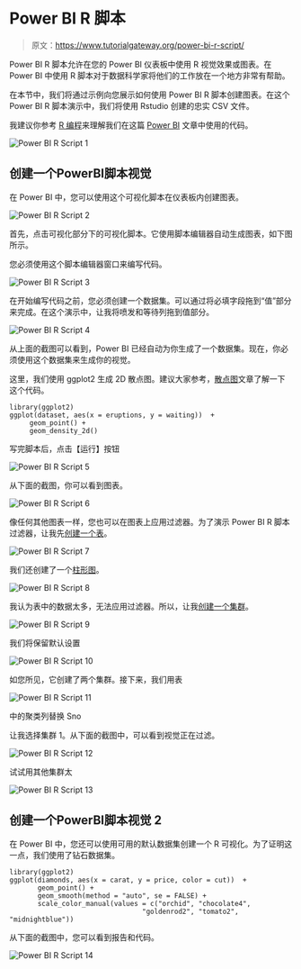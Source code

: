 # Power BI R 脚本

> 原文：<https://www.tutorialgateway.org/power-bi-r-script/>

Power BI R 脚本允许在您的 Power BI 仪表板中使用 R 视觉效果或图表。在 Power BI 中使用 R 脚本对于数据科学家将他们的工作放在一个地方非常有帮助。

在本节中，我们将通过示例向您展示如何使用 Power BI R 脚本创建图表。在这个 Power BI R 脚本演示中，我们将使用 Rstudio 创建的忠实 CSV 文件。

我建议你参考 [R 编程](https://www.tutorialgateway.org/r-programming/)来理解我们在这篇 [Power BI](https://www.tutorialgateway.org/power-bi-tutorial/) 文章中使用的代码。

![Power BI R Script 1](img/ac43f01dac06ebfc2c653c8ebdc371ca.png)

## 创建一个PowerBI脚本视觉

在 Power BI 中，您可以使用这个可视化脚本在仪表板内创建图表。

![Power BI R Script 2](img/860303fa50ae8a08efd3a3b1891934bf.png)

首先，点击可视化部分下的可视化脚本。它使用脚本编辑器自动生成图表，如下图所示。

您必须使用这个脚本编辑器窗口来编写代码。

![Power BI R Script 3](img/fb542dee7017b47b33bb8a24573818be.png)

在开始编写代码之前，您必须创建一个数据集。可以通过将必填字段拖到“值”部分来完成。在这个演示中，让我将喷发和等待列拖到值部分。

![Power BI R Script 4](img/43bc5cbc557446a6af46d0b0389ab8f8.png)

从上面的截图可以看到，Power BI 已经自动为你生成了一个数据集。现在，你必须使用这个数据集来生成你的视觉。

这里，我们使用 ggplot2 生成 2D 散点图。建议大家参考，[散点图](https://www.tutorialgateway.org/r-ggplot2-scatter-plot/)文章了解一下这个代码。

```
library(ggplot2)
ggplot(dataset, aes(x = eruptions, y = waiting))  +  
     geom_point() + 
     geom_density_2d()

```

写完脚本后，点击【运行】按钮

![Power BI R Script 5](img/6ac3b8f630bd68fb103f2b4eae6a400e.png)

从下面的截图，你可以看到图表。

![Power BI R Script 6](img/2ae14812488fe52fc9f88a788f0a7fc4.png)

像任何其他图表一样，您也可以在图表上应用过滤器。为了演示 Power BI R 脚本过滤器，让我先[创建一个表](https://www.tutorialgateway.org/create-a-table-in-power-bi/)。

![Power BI R Script 7](img/43985a3d9c6becb93b903552add059cc.png)

我们还创建了一个[柱形图](https://www.tutorialgateway.org/column-chart-in-power-bi/)。

![Power BI R Script 8](img/ed28530792cb1d07b1f747cdfb410724.png)

我认为表中的数据太多，无法应用过滤器。所以，让我[创建一个集群](https://www.tutorialgateway.org/power-bi-clusters/)。

![Power BI R Script 9](img/8bc62e6dc5651b6506851cb933ad943a.png)

我们将保留默认设置

![Power BI R Script 10](img/791396770e1b199d94085837259bffbe.png)

如您所见，它创建了两个集群。接下来，我们用表

![Power BI R Script 11](img/e2f6d7a779d9e4d53e5b7b22cc71b4e1.png)

中的聚类列替换 Sno

让我选择集群 1。从下面的截图中，可以看到视觉正在过滤。

![Power BI R Script 12](img/9225c91cfa678c3a06bded728c33248e.png)

试试用其他集群太

![Power BI R Script 13](img/3bef95a775b90851fb8a98c13b999ceb.png)

## 创建一个PowerBI脚本视觉 2

在 Power BI 中，您还可以使用可用的默认数据集创建一个 R 可视化。为了证明这一点，我们使用了钻石数据集。

```
library(ggplot2)
ggplot(diamonds, aes(x = carat, y = price, color = cut))  +  
       geom_point() + 
       geom_smooth(method = "auto", se = FALSE) +  
       scale_color_manual(values = c("orchid", "chocolate4",   
                                 "goldenrod2", "tomato2", "midnightblue"))
```

从下面的截图中，您可以看到报告和代码。

![Power BI R Script 14](img/4cd89e31d318bf4d9c8090d28e38dd4d.png)